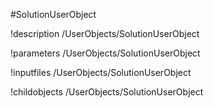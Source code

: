 <!-- MOOSE Object Documentation Stub: Remove this when content is added. -->
#SolutionUserObject

!description /UserObjects/SolutionUserObject

!parameters /UserObjects/SolutionUserObject

!inputfiles /UserObjects/SolutionUserObject

!childobjects /UserObjects/SolutionUserObject
